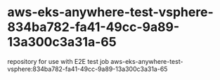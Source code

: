# aws-eks-anywhere-test-vsphere-834ba782-fa41-49cc-9a89-13a300c3a31a-65
repository for use with E2E test job aws-eks-anywhere-test-vsphere:834ba782-fa41-49cc-9a89-13a300c3a31a-65

